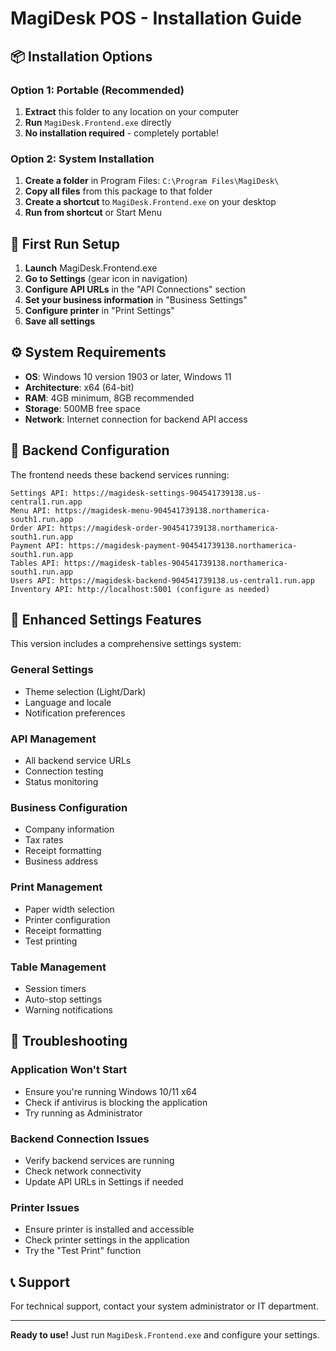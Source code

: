 # MagiDesk POS - Installation Guide

## 📦 Installation Options

### Option 1: Portable (Recommended)
1. **Extract** this folder to any location on your computer
2. **Run** `MagiDesk.Frontend.exe` directly
3. **No installation required** - completely portable!

### Option 2: System Installation
1. **Create a folder** in Program Files: `C:\Program Files\MagiDesk\`
2. **Copy all files** from this package to that folder
3. **Create a shortcut** to `MagiDesk.Frontend.exe` on your desktop
4. **Run from shortcut** or Start Menu

## 🚀 First Run Setup

1. **Launch** MagiDesk.Frontend.exe
2. **Go to Settings** (gear icon in navigation)
3. **Configure API URLs** in the "API Connections" section
4. **Set your business information** in "Business Settings"
5. **Configure printer** in "Print Settings"
6. **Save all settings**

## ⚙️ System Requirements

- **OS**: Windows 10 version 1903 or later, Windows 11
- **Architecture**: x64 (64-bit)
- **RAM**: 4GB minimum, 8GB recommended
- **Storage**: 500MB free space
- **Network**: Internet connection for backend API access

## 🔧 Backend Configuration

The frontend needs these backend services running:

```
Settings API: https://magidesk-settings-904541739138.us-central1.run.app
Menu API: https://magidesk-menu-904541739138.northamerica-south1.run.app
Order API: https://magidesk-order-904541739138.northamerica-south1.run.app
Payment API: https://magidesk-payment-904541739138.northamerica-south1.run.app
Tables API: https://magidesk-tables-904541739138.northamerica-south1.run.app
Users API: https://magidesk-backend-904541739138.us-central1.run.app
Inventory API: http://localhost:5001 (configure as needed)
```

## 🎯 Enhanced Settings Features

This version includes a comprehensive settings system:

### General Settings
- Theme selection (Light/Dark)
- Language and locale
- Notification preferences

### API Management
- All backend service URLs
- Connection testing
- Status monitoring

### Business Configuration
- Company information
- Tax rates
- Receipt formatting
- Business address

### Print Management
- Paper width selection
- Printer configuration
- Receipt formatting
- Test printing

### Table Management
- Session timers
- Auto-stop settings
- Warning notifications

## 🚨 Troubleshooting

### Application Won't Start
- Ensure you're running Windows 10/11 x64
- Check if antivirus is blocking the application
- Try running as Administrator

### Backend Connection Issues
- Verify backend services are running
- Check network connectivity
- Update API URLs in Settings if needed

### Printer Issues
- Ensure printer is installed and accessible
- Check printer settings in the application
- Try the "Test Print" function

## 📞 Support

For technical support, contact your system administrator or IT department.

---
**Ready to use!** Just run `MagiDesk.Frontend.exe` and configure your settings.
